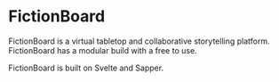 # FictionBoard

FictionBoard is a virtual tabletop and collaborative storytelling platform. FictionBoard has a modular build with a free to use.

FictionBoard is built on Svelte and Sapper.


